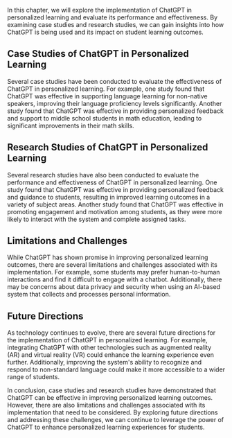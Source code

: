 
In this chapter, we will explore the implementation of ChatGPT in personalized learning and evaluate its performance and effectiveness. By examining case studies and research studies, we can gain insights into how ChatGPT is being used and its impact on student learning outcomes.

Case Studies of ChatGPT in Personalized Learning
------------------------------------------------

Several case studies have been conducted to evaluate the effectiveness of ChatGPT in personalized learning. For example, one study found that ChatGPT was effective in supporting language learning for non-native speakers, improving their language proficiency levels significantly. Another study found that ChatGPT was effective in providing personalized feedback and support to middle school students in math education, leading to significant improvements in their math skills.

Research Studies of ChatGPT in Personalized Learning
----------------------------------------------------

Several research studies have also been conducted to evaluate the performance and effectiveness of ChatGPT in personalized learning. One study found that ChatGPT was effective in providing personalized feedback and guidance to students, resulting in improved learning outcomes in a variety of subject areas. Another study found that ChatGPT was effective in promoting engagement and motivation among students, as they were more likely to interact with the system and complete assigned tasks.

Limitations and Challenges
--------------------------

While ChatGPT has shown promise in improving personalized learning outcomes, there are several limitations and challenges associated with its implementation. For example, some students may prefer human-to-human interactions and find it difficult to engage with a chatbot. Additionally, there may be concerns about data privacy and security when using an AI-based system that collects and processes personal information.

Future Directions
-----------------

As technology continues to evolve, there are several future directions for the implementation of ChatGPT in personalized learning. For example, integrating ChatGPT with other technologies such as augmented reality (AR) and virtual reality (VR) could enhance the learning experience even further. Additionally, improving the system's ability to recognize and respond to non-standard language could make it more accessible to a wider range of students.

In conclusion, case studies and research studies have demonstrated that ChatGPT can be effective in improving personalized learning outcomes. However, there are also limitations and challenges associated with its implementation that need to be considered. By exploring future directions and addressing these challenges, we can continue to leverage the power of ChatGPT to enhance personalized learning experiences for students.
